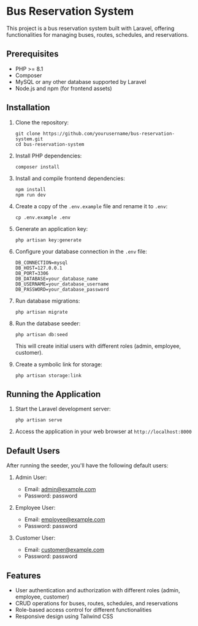 # Bus Reservation System

This project is a bus reservation system built with Laravel, offering functionalities for managing buses, routes, schedules, and reservations.

## Prerequisites

- PHP >= 8.1
- Composer
- MySQL or any other database supported by Laravel
- Node.js and npm (for frontend assets)

## Installation

1. Clone the repository:
   ```
   git clone https://github.com/yourusername/bus-reservation-system.git
   cd bus-reservation-system
   ```

2. Install PHP dependencies:
   ```
   composer install
   ```

3. Install and compile frontend dependencies:
   ```
   npm install
   npm run dev
   ```

4. Create a copy of the `.env.example` file and rename it to `.env`:
   ```
   cp .env.example .env
   ```

5. Generate an application key:
   ```
   php artisan key:generate
   ```

6. Configure your database connection in the `.env` file:
   ```
   DB_CONNECTION=mysql
   DB_HOST=127.0.0.1
   DB_PORT=3306
   DB_DATABASE=your_database_name
   DB_USERNAME=your_database_username
   DB_PASSWORD=your_database_password
   ```

7. Run database migrations:
   ```
   php artisan migrate
   ```

8. Run the database seeder:
   ```
   php artisan db:seed
   ```
   This will create initial users with different roles (admin, employee, customer).

9. Create a symbolic link for storage:
   ```
   php artisan storage:link
   ```

## Running the Application

1. Start the Laravel development server:
   ```
   php artisan serve
   ```

2. Access the application in your web browser at `http://localhost:8000`

## Default Users

After running the seeder, you'll have the following default users:

1. Admin User:
   - Email: admin@example.com
   - Password: password

2. Employee User:
   - Email: employee@example.com
   - Password: password

3. Customer User:
   - Email: customer@example.com
   - Password: password

## Features

- User authentication and authorization with different roles (admin, employee, customer)
- CRUD operations for buses, routes, schedules, and reservations
- Role-based access control for different functionalities
- Responsive design using Tailwind CSS